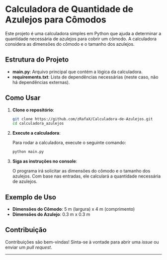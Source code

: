 # Calculadora de Quantidade de Azulejos para Cômodos

Este projeto é uma calculadora simples em Python que ajuda a determinar a quantidade necessária de azulejos para cobrir um cômodo. A calculadora considera as dimensões do cômodo e o tamanho dos azulejos.

## Estrutura do Projeto

- **main.py**: Arquivo principal que contém a lógica da calculadora.
- **requirements.txt**: Lista de dependências necessárias (neste caso, não há dependências externas).

## Como Usar

1. **Clone o repositório**:

    ```bash
    git clone https://github.com/zRafaX/Calculadora-de-Azulejos.git
    cd calculadora_azulejos
    ```

2. **Execute a calculadora**:

    Para rodar a calculadora, execute o seguinte comando:

    ```bash
    python main.py
    ```

3. **Siga as instruções no console**:

    O programa irá solicitar as dimensões do cômodo e o tamanho dos azulejos. Com base nas entradas, ele calculará a quantidade necessária de azulejos.

## Exemplo de Uso

- **Dimensões do Cômodo**: 5 m (largura) x 4 m (comprimento)
- **Dimensões do Azulejo**: 0.3 m x 0.3 m

## Contribuição

Contribuições são bem-vindas! Sinta-se à vontade para abrir uma *issue* ou enviar um *pull request*.

---
